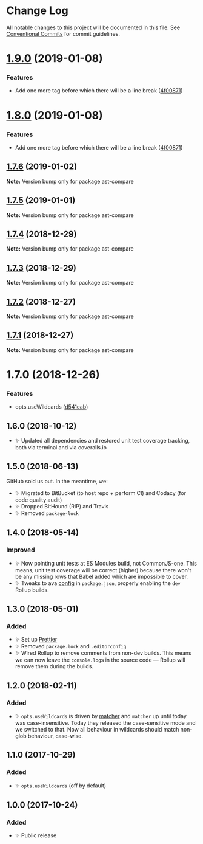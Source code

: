 # Change Log

All notable changes to this project will be documented in this file.
See [Conventional Commits](https://conventionalcommits.org) for commit guidelines.

# [1.9.0](https://bitbucket.org/codsen/codsen/src/master/packages/ast-compare/compare/ast-compare@1.7.6...ast-compare@1.9.0) (2019-01-08)

### Features

- Add one more tag before which there will be a line break ([4f00871](https://bitbucket.org/codsen/codsen/src/master/packages/ast-compare/commits/4f00871))

# [1.8.0](https://bitbucket.org/codsen/codsen/src/master/packages/ast-compare/compare/ast-compare@1.7.6...ast-compare@1.8.0) (2019-01-08)

### Features

- Add one more tag before which there will be a line break ([4f00871](https://bitbucket.org/codsen/codsen/src/master/packages/ast-compare/commits/4f00871))

## [1.7.6](https://bitbucket.org/codsen/codsen/src/master/packages/ast-compare/compare/ast-compare@1.7.5...ast-compare@1.7.6) (2019-01-02)

**Note:** Version bump only for package ast-compare

## [1.7.5](https://bitbucket.org/codsen/codsen/src/master/packages/ast-compare/compare/ast-compare@1.7.4...ast-compare@1.7.5) (2019-01-01)

**Note:** Version bump only for package ast-compare

## [1.7.4](https://bitbucket.org/codsen/codsen/src/master/packages/ast-compare/compare/ast-compare@1.7.3...ast-compare@1.7.4) (2018-12-29)

**Note:** Version bump only for package ast-compare

## [1.7.3](https://bitbucket.org/codsen/codsen/src/master/packages/ast-compare/compare/ast-compare@1.7.2...ast-compare@1.7.3) (2018-12-29)

**Note:** Version bump only for package ast-compare

## [1.7.2](https://bitbucket.org/codsen/codsen/src/master/packages/ast-compare/compare/ast-compare@1.7.1...ast-compare@1.7.2) (2018-12-27)

**Note:** Version bump only for package ast-compare

## [1.7.1](https://bitbucket.org/codsen/codsen/src/master/packages/ast-compare/compare/ast-compare@1.7.0...ast-compare@1.7.1) (2018-12-27)

**Note:** Version bump only for package ast-compare

# 1.7.0 (2018-12-26)

### Features

- opts.useWildcards ([d541cab](https://bitbucket.org/codsen/codsen/src/master/packages/ast-compare/commits/d541cab))

## 1.6.0 (2018-10-12)

- ✨ Updated all dependencies and restored unit test coverage tracking, both via terminal and via coveralls.io

## 1.5.0 (2018-06-13)

GitHub sold us out. In the meantime, we:

- ✨ Migrated to BitBucket (to host repo + perform CI) and Codacy (for code quality audit)
- ✨ Dropped BitHound (RIP) and Travis
- ✨ Removed `package-lock`

## 1.4.0 (2018-05-14)

### Improved

- ✨ Now pointing unit tests at ES Modules build, not CommonJS-one. This means, unit test coverage will be correct (higher) because there won't be any missing rows that Babel added which are impossible to cover.
- ✨ Tweaks to ava [config](https://github.com/avajs/ava/blob/master/docs/recipes/es-modules.md) in `package.json`, properly enabling the `dev` Rollup builds.

## 1.3.0 (2018-05-01)

### Added

- ✨ Set up [Prettier](https://prettier.io)
- ✨ Removed `package.lock` and `.editorconfig`
- ✨ Wired Rollup to remove comments from non-dev builds. This means we can now leave the `console.log`s in the source code — Rollup will remove them during the builds.

## 1.2.0 (2018-02-11)

### Added

- ✨ `opts.useWildcards` is driven by [matcher](https://github.com/sindresorhus/matcher) and `matcher` up until today was case-insensitive. Today they released the case-sensitive mode and we switched to that. Now all behaviour in wildcards should match non-glob behaviour, case-wise.

## 1.1.0 (2017-10-29)

### Added

- ✨ `opts.useWildcards` (off by default)

## 1.0.0 (2017-10-24)

### Added

- ✨ Public release
